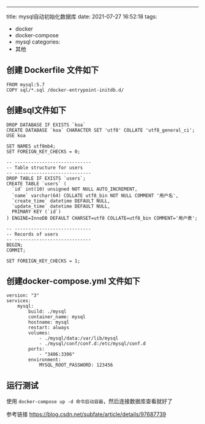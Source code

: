 ---
title: mysql自动初始化数据库
date: 2021-07-27 16:52:18
tags:
  - docker
  - docker-compose
  - mysql
categories:
  - 其他


## 创建 Dockerfile 文件如下

```
FROM mysql:5.7
COPY sql/*.sql /docker-entrypoint-initdb.d/
```

## 创建sql文件如下



```
DROP DATABASE IF EXISTS `koa`
CREATE DATABASE `koa` CHARACTER SET 'utf8' COLLATE 'utf8_general_ci';
USE koa

SET NAMES utf8mb4;
SET FOREIGN_KEY_CHECKS = 0;

-- ----------------------------
-- Table structure for users
-- ----------------------------
DROP TABLE IF EXISTS `users`;
CREATE TABLE `users` (
  `id` int(10) unsigned NOT NULL AUTO_INCREMENT,
  `name` varchar(64) COLLATE utf8_bin NOT NULL COMMENT '用户名',
  `create_time` datetime DEFAULT NULL,
  `update_time` datetime DEFAULT NULL,
  PRIMARY KEY (`id`)
) ENGINE=InnoDB DEFAULT CHARSET=utf8 COLLATE=utf8_bin COMMENT='用户表';

-- ----------------------------
-- Records of users
-- ----------------------------
BEGIN;
COMMIT;

SET FOREIGN_KEY_CHECKS = 1;
```

## 创建docker-compose.yml 文件如下

```
version: "3"
services:
    mysql:
        build: ./mysql
        container_name: mysql
        hostname: mysql
        restart: always
        volumes: 
            - ./mysql/data:/var/lib/mysql
            - ./mysql/conf/conf.d:/etc/mysql/conf.d
        ports:
            - "3406:3306"
        environment:
            MYSQL_ROOT_PASSWORD: 123456

```

## 运行测试

使用 `docker-compose up -d 命令启动容器`，然后连接数据库查看就好了


参考链接 https://blog.csdn.net/subfate/article/details/97687739